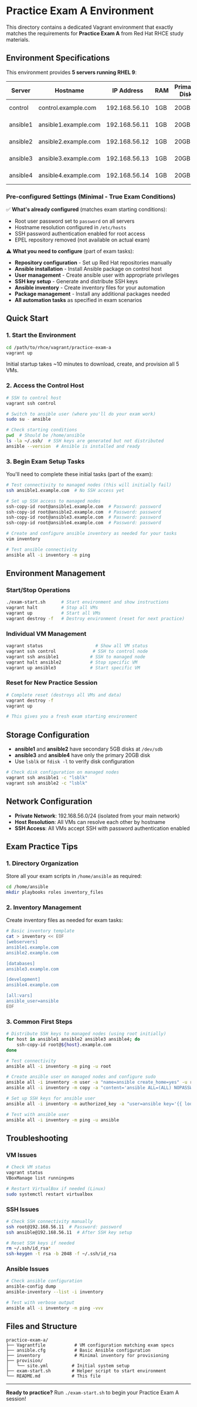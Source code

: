# Practice Exam A Environment

This directory contains a dedicated Vagrant environment that exactly matches the requirements for **Practice Exam A** from Red Hat RHCE study materials.

## Environment Specifications

This environment provides **5 servers running RHEL 9**:

| Server | Hostname | IP Address | RAM | Primary Disk | Secondary Disk | Role |
|--------|----------|------------|-----|-------------|----------------|------|
| control | control.example.com | 192.168.56.10 | 1GB | 20GB | - | Control Host |
| ansible1 | ansible1.example.com | 192.168.56.11 | 1GB | 20GB | 5GB (/dev/sdb) | Managed Server |
| ansible2 | ansible2.example.com | 192.168.56.12 | 1GB | 20GB | 5GB (/dev/sdb) | Managed Server |
| ansible3 | ansible3.example.com | 192.168.56.13 | 1GB | 20GB | - | Managed Server |
| ansible4 | ansible4.example.com | 192.168.56.14 | 1GB | 20GB | - | Managed Server |

### Pre-configured Settings (Minimal - True Exam Conditions)

✅ **What's already configured** (matches exam starting conditions):

- Root user password set to `password` on all servers
- Hostname resolution configured in `/etc/hosts`
- SSH password authentication enabled for root access
- EPEL repository removed (not available on actual exam)

⚠️ **What you need to configure** (part of exam tasks):

- **Repository configuration** - Set up Red Hat repositories manually
- **Ansible installation** - Install Ansible package on control host  
- **User management** - Create ansible user with appropriate privileges
- **SSH key setup** - Generate and distribute SSH keys
- **Ansible inventory** - Create inventory files for your automation
- **Package management** - Install any additional packages needed
- **All automation tasks** as specified in exam scenarios

## Quick Start

### 1. Start the Environment

```bash
cd /path/to/rhce/vagrant/practice-exam-a
vagrant up
```

Initial startup takes ~10 minutes to download, create, and provision all 5 VMs.

### 2. Access the Control Host

```bash
# SSH to control host
vagrant ssh control

# Switch to ansible user (where you'll do your exam work)
sudo su - ansible

# Check starting conditions
pwd  # Should be /home/ansible
ls -la ~/.ssh/  # SSH keys are generated but not distributed
ansible --version  # Ansible is installed and ready
```

### 3. Begin Exam Setup Tasks

You'll need to complete these initial tasks (part of the exam):

```bash
# Test connectivity to managed nodes (this will initially fail)
ssh ansible1.example.com  # No SSH access yet

# Set up SSH access to managed nodes
ssh-copy-id root@ansible1.example.com  # Password: password
ssh-copy-id root@ansible2.example.com  # Password: password  
ssh-copy-id root@ansible3.example.com  # Password: password
ssh-copy-id root@ansible4.example.com  # Password: password

# Create and configure ansible inventory as needed for your tasks
vim inventory

# Test ansible connectivity
ansible all -i inventory -m ping
```

## Environment Management

### Start/Stop Operations

```bash
./exam-start.sh      # Start environment and show instructions
vagrant halt         # Stop all VMs
vagrant up           # Start all VMs
vagrant destroy -f   # Destroy environment (reset for next practice)
```

### Individual VM Management

```bash
vagrant status                    # Show all VM status
vagrant ssh control              # SSH to control node
vagrant ssh ansible1            # SSH to managed node
vagrant halt ansible2           # Stop specific VM
vagrant up ansible3             # Start specific VM
```

### Reset for New Practice Session

```bash
# Complete reset (destroys all VMs and data)
vagrant destroy -f
vagrant up

# This gives you a fresh exam starting environment
```

## Storage Configuration

- **ansible1** and **ansible2** have secondary 5GB disks at `/dev/sdb`
- **ansible3** and **ansible4** have only the primary 20GB disk
- Use `lsblk` or `fdisk -l` to verify disk configuration

```bash
# Check disk configuration on managed nodes
vagrant ssh ansible1 -c "lsblk"
vagrant ssh ansible2 -c "lsblk"  
```

## Network Configuration

- **Private Network**: 192.168.56.0/24 (isolated from your main network)
- **Host Resolution**: All VMs can resolve each other by hostname
- **SSH Access**: All VMs accept SSH with password authentication enabled

## Exam Practice Tips

### 1. Directory Organization

Store all your exam scripts in `/home/ansible` as required:

```bash
cd /home/ansible
mkdir playbooks roles inventory_files
```

### 2. Inventory Management

Create inventory files as needed for exam tasks:

```bash
# Basic inventory template
cat > inventory << EOF
[webservers]
ansible1.example.com
ansible2.example.com

[databases]  
ansible3.example.com

[development]
ansible4.example.com

[all:vars]
ansible_user=ansible
EOF
```

### 3. Common First Steps

```bash
# Distribute SSH keys to managed nodes (using root initially)
for host in ansible1 ansible2 ansible3 ansible4; do
    ssh-copy-id root@${host}.example.com
done

# Test connectivity
ansible all -i inventory -m ping -u root

# Create ansible user on managed nodes and configure sudo
ansible all -i inventory -m user -a "name=ansible create_home=yes" -u root
ansible all -i inventory -m copy -a "content='ansible ALL=(ALL) NOPASSWD: ALL' dest=/etc/sudoers.d/ansible mode=0440" -u root

# Set up SSH keys for ansible user
ansible all -i inventory -m authorized_key -a "user=ansible key='{{ lookup('file', '~/.ssh/id_rsa.pub') }}'" -u root

# Test with ansible user
ansible all -i inventory -m ping -u ansible
```

## Troubleshooting

### VM Issues

```bash
# Check VM status
vagrant status
VBoxManage list runningvms

# Restart VirtualBox if needed (Linux)
sudo systemctl restart virtualbox
```

### SSH Issues

```bash
# Check SSH connectivity manually
ssh root@192.168.56.11  # Password: password
ssh ansible@192.168.56.11  # After SSH key setup

# Reset SSH keys if needed
rm ~/.ssh/id_rsa*
ssh-keygen -t rsa -b 2048 -f ~/.ssh/id_rsa
```

### Ansible Issues

```bash
# Check ansible configuration
ansible-config dump
ansible-inventory --list -i inventory

# Test with verbose output
ansible all -i inventory -m ping -vvv
```

## Files and Structure

```text
practice-exam-a/
├── Vagrantfile           # VM configuration matching exam specs
├── ansible.cfg           # Basic Ansible configuration  
├── inventory             # Minimal inventory for provisioning
├── provision/
│   └── site.yml         # Initial system setup
├── exam-start.sh        # Helper script to start environment
└── README.md            # This file
```

---

**Ready to practice?** Run `./exam-start.sh` to begin your Practice Exam A session!
